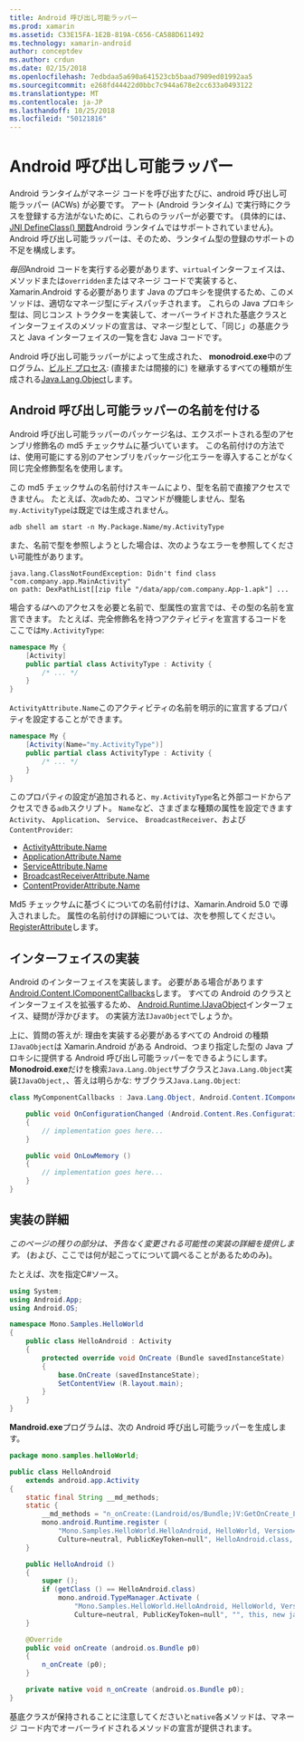 ```yaml
---
title: Android 呼び出し可能ラッパー
ms.prod: xamarin
ms.assetid: C33E15FA-1E2B-819A-C656-CA588D611492
ms.technology: xamarin-android
author: conceptdev
ms.author: crdun
ms.date: 02/15/2018
ms.openlocfilehash: 7edbdaa5a690a641523cb5baad7909ed01992aa5
ms.sourcegitcommit: e268fd44422d0bbc7c944a678e2cc633a0493122
ms.translationtype: MT
ms.contentlocale: ja-JP
ms.lasthandoff: 10/25/2018
ms.locfileid: "50121816"
---
```

# <a name="android-callable-wrappers"></a>Android 呼び出し可能ラッパー

Android ランタイムがマネージ コードを呼び出すたびに、android 呼び出し可能ラッパー (ACWs) が必要です。 アート (Android ランタイム) で実行時にクラスを登録する方法がないために、これらのラッパーが必要です。 (具体的には、 [JNI DefineClass() 関数](http://docs.oracle.com/javase/1.5.0/docs/guide/jni/spec/functions.html#wp15986)Android ランタイムではサポートされていません}。 Android 呼び出し可能ラッパーは、そのため、ランタイム型の登録のサポートの不足を構成します。 

*毎回*Android コードを実行する必要があります、`virtual`インターフェイスは、メソッドまたは`overridden`またはマネージ コードで実装すると、Xamarin.Android する必要があります Java のプロキシを提供するため、このメソッドは、適切なマネージ型にディスパッチされます。 これらの Java プロキシ型は、同じコンス トラクターを実装して、オーバーライドされた基底クラスとインターフェイスのメソッドの宣言は、マネージ型として、「同じ」の基底クラスと Java インターフェイスの一覧を含む Java コードです。 

Android 呼び出し可能ラッパーがによって生成された、 **monodroid.exe**中のプログラム、[ビルド プロセス](~/android/deploy-test/building-apps/build-process.md): (直接または間接的に) を継承するすべての種類が生成される[Java.Lang.Object](https://developer.xamarin.com/api/type/Java.Lang.Object/)します。 



## <a name="android-callable-wrapper-naming"></a>Android 呼び出し可能ラッパーの名前を付ける

Android 呼び出し可能ラッパーのパッケージ名は、エクスポートされる型のアセンブリ修飾名の md5 チェックサムに基づいています。 この名前付けの方法では、使用可能にする別のアセンブリをパッケージ化エラーを導入することがなく同じ完全修飾型名を使用します。 

この md5 チェックサムの名前付けスキームにより、型を名前で直接アクセスできません。 たとえば、次`adb`ため、コマンドが機能しません、型名`my.ActivityType`は既定では生成されません。 

```shell
adb shell am start -n My.Package.Name/my.ActivityType
```

また、名前で型を参照しようとした場合は、次のようなエラーを参照してください可能性があります。

```shell
java.lang.ClassNotFoundException: Didn't find class "com.company.app.MainActivity"
on path: DexPathList[[zip file "/data/app/com.company.App-1.apk"] ...
```

場合する*は*へのアクセスを必要と名前で、型属性の宣言では、その型の名前を宣言できます。 たとえば、完全修飾名を持つアクティビティを宣言するコードをここでは`My.ActivityType`:

```csharp
namespace My {
    [Activity]
    public partial class ActivityType : Activity {
        /* ... */
    }
}
```

`ActivityAttribute.Name`このアクティビティの名前を明示的に宣言するプロパティを設定することができます。 

```csharp
namespace My {
    [Activity(Name="my.ActivityType")]
    public partial class ActivityType : Activity {
        /* ... */
    }
}
```

このプロパティの設定が追加されると、`my.ActivityType`名と外部コードからアクセスできる`adb`スクリプト。 `Name`など、さまざまな種類の属性を設定できます`Activity`、 `Application`、 `Service`、 `BroadcastReceiver`、および`ContentProvider`: 

-   [ActivityAttribute.Name](https://developer.xamarin.com/api/property/Android.App.ActivityAttribute.Name/)
-   [ApplicationAttribute.Name](https://developer.xamarin.com/api/property/Android.App.ApplicationAttribute.Name/)
-   [ServiceAttribute.Name](https://developer.xamarin.com/api/property/Android.App.ServiceAttribute.Name/)
-   [BroadcastReceiverAttribute.Name](https://developer.xamarin.com/api/property/Android.Content.BroadcastReceiverAttribute.Name/)
-   [ContentProviderAttribute.Name](https://developer.xamarin.com/api/property/Android.Content.ContentProviderAttribute.Name/)

Md5 チェックサムに基づくについての名前付けは、Xamarin.Android 5.0 で導入されました。 属性の名前付けの詳細については、次を参照してください。 [RegisterAttribute](https://developer.xamarin.com/api/type/Android.Runtime.RegisterAttribute/)します。 



## <a name="implementing-interfaces"></a>インターフェイスの実装

Android のインターフェイスを実装します。 必要がある場合があります[Android.Content.IComponentCallbacks](https://developer.xamarin.com/api/type/Android.Content.IComponentCallbacks/)します。 すべての Android のクラスとインターフェイスを拡張するため、 [Android.Runtime.IJavaObject](https://developer.xamarin.com/api/type/Android.Runtime.IJavaObject/)インターフェイス、疑問が浮かびます。 の実装方法`IJavaObject`でしょうか。 

上に、質問の答えが: 理由を実装する必要があるすべての Android の種類`IJavaObject`は Xamarin.Android がある Android、つまり指定した型の Java プロキシに提供する Android 呼び出し可能ラッパーをできるようにします。 **Monodroid.exe**だけを検索`Java.Lang.Object`サブクラスと`Java.Lang.Object`実装`IJavaObject,`、答えは明らかな: サブクラス`Java.Lang.Object`: 

```csharp
class MyComponentCallbacks : Java.Lang.Object, Android.Content.IComponentCallbacks {

    public void OnConfigurationChanged (Android.Content.Res.Configuration newConfig)
    {
        // implementation goes here...
    } 

    public void OnLowMemory ()
    {
        // implementation goes here...
    }
}
```


## <a name="implementation-details"></a>実装の詳細

*このページの残りの部分は、予告なく変更される可能性の実装の詳細を提供します。* (および、ここでは何が起こってについて調べることがあるためのみ)。 

たとえば、次を指定C#ソース。

```csharp
using System;
using Android.App;
using Android.OS;

namespace Mono.Samples.HelloWorld
{
    public class HelloAndroid : Activity
    {
        protected override void OnCreate (Bundle savedInstanceState)
        {
            base.OnCreate (savedInstanceState);
            SetContentView (R.layout.main);
        }
    }
}
```

**Mandroid.exe**プログラムは、次の Android 呼び出し可能ラッパーを生成します。 

```java
package mono.samples.helloWorld;

public class HelloAndroid
    extends android.app.Activity
{
    static final String __md_methods;
    static {
        __md_methods = "n_onCreate:(Landroid/os/Bundle;)V:GetOnCreate_Landroid_os_Bundle_Handler\n" + "";
        mono.android.Runtime.register (
            "Mono.Samples.HelloWorld.HelloAndroid, HelloWorld, Version=1.0.0.0, 
            Culture=neutral, PublicKeyToken=null", HelloAndroid.class, __md_methods);
    }

    public HelloAndroid ()
    {
        super ();
        if (getClass () == HelloAndroid.class)
            mono.android.TypeManager.Activate (
                "Mono.Samples.HelloWorld.HelloAndroid, HelloWorld, Version=1.0.0.0, 
                Culture=neutral, PublicKeyToken=null", "", this, new java.lang.Object[] {  });
    }

    @Override
    public void onCreate (android.os.Bundle p0)
    {
        n_onCreate (p0);
    }

    private native void n_onCreate (android.os.Bundle p0);
}
```

基底クラスが保持されることに注意してくださいと`native`各メソッドは、マネージ コード内でオーバーライドされるメソッドの宣言が提供されます。 
